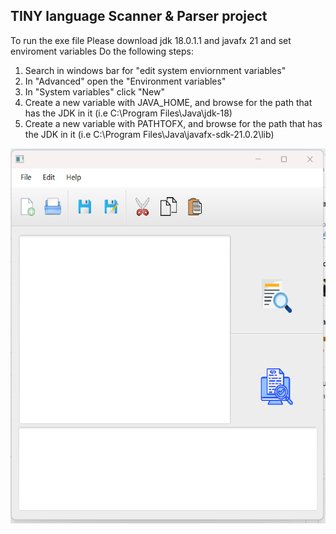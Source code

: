 ## TINY language Scanner & Parser project

To run the exe file
Please download jdk 18.0.1.1 and javafx 21 and set enviroment variables
Do the following steps:
<ol>
      <li>Search in windows bar for "edit system enviornment variables"</li>
      <li>In "Advanced" open the "Environment variables"</li>
      <li>In "System variables" click "New"</li>
      <li>Create a new variable with JAVA_HOME, and browse for the path that has the JDK in it (i.e C:\Program Files\Java\jdk-18)</li>
      <li>Create a new variable with PATHTOFX, and browse for the path that has the JDK in it (i.e C:\Program Files\Java\javafx-sdk-21.0.2\lib)</li>
</ol>



<img src="semicompiler.png" width=600 height=600/>

